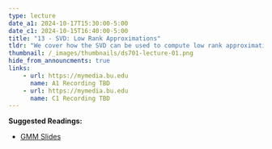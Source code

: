 ```yaml
---
type: lecture
date_a1: 2024-10-17T15:30:00-5:00
date_c1: 2024-10-15T16:40:00-5:00
title: "13 - SVD: Low Rank Approximations"
tldr: "We cover how the SVD can be used to compute low rank approximations to your data."
thumbnail: /_images/thumbnails/ds701-lecture-01.png
hide_from_announcments: true
links: 
    - url: https://mymedia.bu.edu
      name: A1 Recording TBD
    - url: https://mymedia.bu.edu
      name: C1 Recording TBD
---
```


**Suggested Readings:**
- [GMM Slides](https://tools4ds.github.io/DS701-Course-Notes/09-Clustering-IV-GMM-EM.html)

